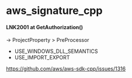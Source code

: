 # aws_signature_cpp

#### LNK2001 at GetAuthorization()
-> ProjectProperty > PreProcessor
* USE_WINDOWS_DLL_SEMANTICS
* USE_IMPORT_EXPORT

https://github.com/aws/aws-sdk-cpp/issues/1316  

